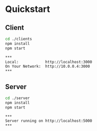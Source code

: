 # Quickstart

## Client

```zsh
cd ./clients
npm install
npm start

***
Local:            http://localhost:3000
On Your Network:  http://10.0.0.4:3000
***
```

## Server

```zsh
cd ./server
npm install
npm start

***
Server running on http://localhost:5000
***
```
